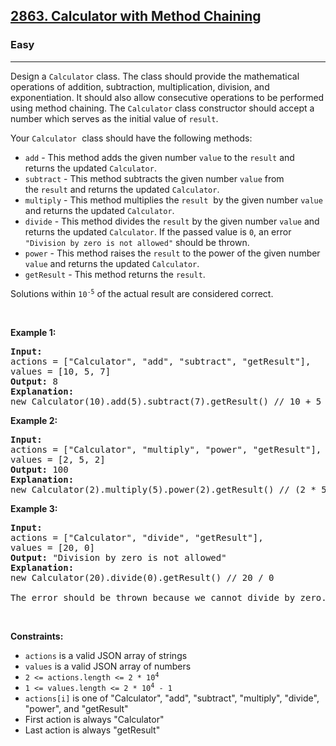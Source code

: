 <h2><a href="https://leetcode.com/problems/calculator-with-method-chaining">2863. Calculator with Method Chaining</a></h2><h3>Easy</h3><hr><p>Design a <code>Calculator</code> class. The class should provide the mathematical operations of addition, subtraction, multiplication, division, and exponentiation. It should also allow consecutive operations to be performed using method chaining. The <code>Calculator</code> class constructor should accept a number which serves as the initial value of <code>result</code>.</p>

<p>Your <font face="monospace"><code>Calculator</code> </font>class should have the following methods:</p>

<ul>
	<li><code>add</code> - This method adds the given number <code>value</code> to the <code>result</code> and returns the updated <code>Calculator</code>.</li>
	<li><code>subtract</code> - This method subtracts the given number <code>value</code> from the <code>result</code> and returns the updated <code>Calculator</code>.</li>
	<li><code>multiply</code> - This method multiplies the <code>result</code>  by the given number <code>value</code> and returns the updated <code>Calculator</code>.</li>
	<li><code>divide</code> - This method divides the <code>result</code> by the given number <code>value</code> and returns the updated <code>Calculator</code>. If the passed value is <code>0</code>, an error <code>"Division by zero is not allowed"</code> should be thrown.</li>
	<li><code>power</code> - This method raises the <code>result</code> to the power of the given number <code>value</code> and returns the updated <code>Calculator</code>.</li>
	<li><code>getResult</code> - This method returns the <code>result</code>.</li>
</ul>

<p>Solutions within <code>10<sup>-5</sup></code> of the actual result are considered correct.</p>

<p> </p>
<p><strong class="example">Example 1:</strong></p>

<pre>
<strong>Input:</strong> 
actions = ["Calculator", "add", "subtract", "getResult"], 
values = [10, 5, 7]
<strong>Output:</strong> 8
<strong>Explanation:</strong> 
new Calculator(10).add(5).subtract(7).getResult() // 10 + 5 - 7 = 8
</pre>

<p><strong class="example">Example 2:</strong></p>

<pre>
<strong>Input:</strong> 
actions = ["Calculator", "multiply", "power", "getResult"], 
values = [2, 5, 2]
<strong>Output:</strong> 100
<strong>Explanation:</strong> 
new Calculator(2).multiply(5).power(2).getResult() // (2 * 5) ^ 2 = 100
</pre>

<p><strong class="example">Example 3:</strong></p>

<pre>
<strong>Input:</strong> 
actions = ["Calculator", "divide", "getResult"], 
values = [20, 0]
<strong>Output:</strong> "Division by zero is not allowed"
<strong>Explanation:</strong> 
new Calculator(20).divide(0).getResult() // 20 / 0 

The error should be thrown because we cannot divide by zero.
</pre>

<p> </p>
<p><strong>Constraints:</strong></p>

<ul>
	<li><code>actions</code> is a valid JSON array of strings</li>
	<li><code>values</code> is a valid JSON array of numbers</li>
	<li><code>2 <= actions.length <= 2 * 10<sup>4</sup></code></li>
	<li><code>1 <= values.length <= 2 * 10<sup>4</sup> - 1</code></li>
	<li><code>actions[i]</code> is one of "Calculator", "add", "subtract", "multiply", "divide", "power", and "getResult"</li>
	<li>First action is always "Calculator"</li>
	<li>Last action is always "getResult"</li>
</ul>
